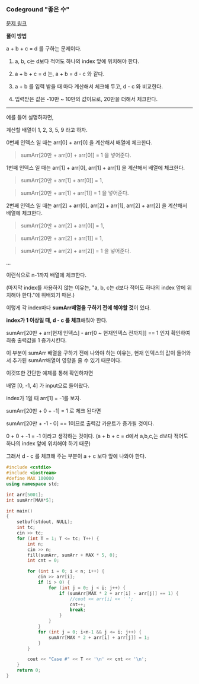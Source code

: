 ### Codeground "좋은 수"
[문제 링크](https://www.codeground.org/practice/practiceProbView.do#)



**풀이 방법**

a + b + c = d 를 구하는 문제이다.

1.  a, b, c는 d보다 적어도 하나의 index 앞에 위치해야 한다.

2. a + b + c = d 는, a + b = d - c 와 같다.

3. a + b 를 입력 받을 때 마다 계산해서 체크해 두고, d - c 와 비교한다. 

4. 입력받은 값은 -10만 ~ 10만의 값이므로, 20만을 더해서 체크한다.

    


----------
예를 들어 설명하자면, 

계산할 배열이 1, 2, 3, 5, 9 라고 하자.

0번째 인덱스 일 때는 arr[0] + arr[0] 을 계산해서 배열에 체크한다.

> sumArr[20만 + arr[0] + arr[0]] = 1 을 넣어준다.

1번째 인덱스 일 때는 arr[1] + arr[0], arr[1] + arr[1] 을 계산해서 배열에 체크한다.

> sumArr[20만 + arr[1] + arr[0]] = 1, 

> sumArr[20만 + arr[1] + arr[1]] = 1 을 넣어준다.

2번째 인덱스 일 때는 arr[2] + arr[0], arr[2] + arr[1], arr[2] + arr[2] 을 계산해서 배열에 체크한다.

> sumArr[20만 + arr[2] + arr[0]] = 1, 

> sumArr[20만 + arr[2] + arr[1]] = 1,

> sumArr[20만 + arr[2] + arr[2]] = 1 을 넣어준다.

...

이런식으로 n-1까지 배열에 체크한다. 

(마지막 index를 사용하지 않는 이유는, "a, b, c는 d보다 적어도 하나의 index 앞에 위치해야 한다."에 위배되기 때문.)

이렇게 각 index마다 **sumArr배열을 구하기 전에 해야할 것**이 있다.

**index가 1 이상일 때, d - c 를 체크**해줘야 한다.

sumArr[20만 + arr[현재 인덱스] - arr[0 ~ 현재인덱스 전까지]] == 1 인지 확인하여 최종 출력값을 1 증가시킨다.

이 부분이 sumArr 배열을 구하기 전에 나와야 하는 이유는, 현재 인덱스의 값이 들어와서 추가된 sumArr배열이 영향을 줄 수 있기 때문이다.

이것또한 간단한 예제를 통해 확인하자면 

배열 [0, -1, 4] 가 input으로 들어왔다. 

index가 1일 때 arr[1] = -1를 보자.

sumArr[20만 + 0 + -1] = 1 로 체크 된다면

sumArr[20만 + -1 - 0] == 1이므로 출력값 카운트가 증가될 것이다.

0 + 0 + -1 = -1 이라고 생각하는 것이다. (a + b + c = d에서 a,b,c,는 d보다 적어도 하나의 index 앞에 위치해야 하기 때문)

그래서 d - c 를 체크해 주는 부분이 a + c 보다 앞에 나와야 한다.

```cpp
#include <cstdio>
#include <iostream>
#define MAX 100000
using namespace std;

int arr[5001];
int sumArr[MAX*5];

int main()
{
	setbuf(stdout, NULL);
	int tc;
	cin >> tc;
	for (int T = 1; T <= tc; T++) {
		int n;
		cin >> n;
		fill(sumArr, sumArr + MAX * 5, 0);
		int cnt = 0;

		for (int i = 0; i < n; i++) {
			cin >> arr[i];
			if (i > 0) {
				for (int j = 0; j < i; j++) {
					if (sumArr[MAX * 2 + arr[i] - arr[j]] == 1) {
						//cout << arr[i] << ' ';
						cnt++;
						break;
					}
				}
			}
			for (int j = 0; i<n-1 && j <= i; j++) {
				sumArr[MAX * 2 + arr[i] + arr[j]] = 1;
			}
		}

		cout << "Case #" << T << '\n' << cnt << '\n';
	}
	return 0;
}
```
